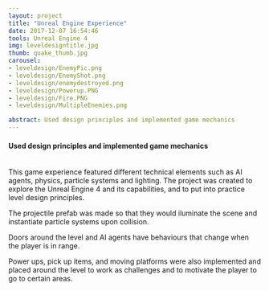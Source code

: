 ```yaml
---
layout: project
title: "Unreal Engine Experience"
date: 2017-12-07 16:54:46
tools: Unreal Engine 4
img: leveldesigntitle.jpg
thumb: quake_thumb.jpg
carousel:
- leveldesign/EnemyPic.png
- leveldesign/EnemyShot.png
- leveldesign/enemydestroyed.png
- leveldesign/Powerup.PNG
- leveldesign/Fire.PNG
- leveldesign/MultipleEnemies.png

abstract: Used design principles and implemented game mechanics
---
```

#### Used design principles and implemented game mechanics
<br>
This game experience featured different technical elements such as AI agents, physics, particle systems and lighting. The project was created to explore the Unreal Engine 4 and its capabilities, and to put into practice level design principles. 

The projectile prefab was made so that they would iluminate the scene and instantiate particle systems upon collision.

Doors around the level and AI agents have behaviours that change when the player is in range.

Power ups, pick up items, and moving platforms were also implemented and placed around the level to work as challenges and to motivate the player to go to certain areas.